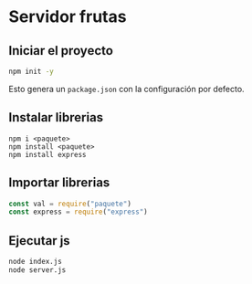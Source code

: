 # Servidor frutas

## Iniciar el proyecto

```bash
npm init -y
```

Esto genera un `package.json` con la configuración por defecto.

## Instalar librerias

```
npm i <paquete>
npm install <paquete>
npm install express
```

## Importar librerias

```javascript
const val = require("paquete")
const express = require("express")
```

## Ejecutar js

```bash
node index.js
node server.js
```